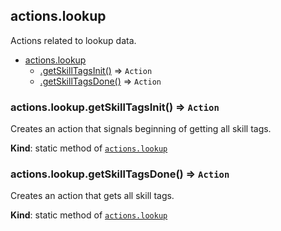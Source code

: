 <a name="module_actions.lookup"></a>

## actions.lookup
Actions related to lookup data.


* [actions.lookup](#module_actions.lookup)
    * [.getSkillTagsInit()](#module_actions.lookup.getSkillTagsInit) ⇒ <code>Action</code>
    * [.getSkillTagsDone()](#module_actions.lookup.getSkillTagsDone) ⇒ <code>Action</code>

<a name="module_actions.lookup.getSkillTagsInit"></a>

### actions.lookup.getSkillTagsInit() ⇒ <code>Action</code>
Creates an action that signals beginning of getting all skill tags.

**Kind**: static method of [<code>actions.lookup</code>](#module_actions.lookup)  
<a name="module_actions.lookup.getSkillTagsDone"></a>

### actions.lookup.getSkillTagsDone() ⇒ <code>Action</code>
Creates an action that gets all skill tags.

**Kind**: static method of [<code>actions.lookup</code>](#module_actions.lookup)  
